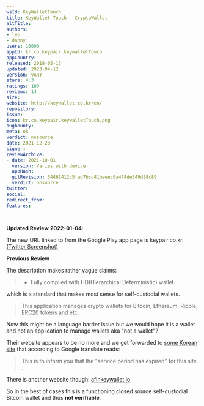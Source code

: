 ```yaml
---
wsId: KeyWalletTouch
title: KeyWallet Touch - CryptoWallet
altTitle: 
authors:
- leo
- danny
users: 10000
appId: kr.co.keypair.keywalletTouch
appCountry: 
released: 2018-05-13
updated: 2023-04-12
version: VARY
stars: 4.3
ratings: 109
reviews: 14
size: 
website: http://keywallet.co.kr/en/
repository: 
issue: 
icon: kr.co.keypair.keywalletTouch.png
bugbounty: 
meta: ok
verdict: nosource
date: 2021-12-23
signer: 
reviewArchive:
- date: 2021-10-01
  version: Varies with device
  appHash: 
  gitRevision: 54461412c5fad7bcd41beeec0a474de549d88c89
  verdict: nosource
twitter: 
social: 
redirect_from: 
features: 

---
```


**Updated Review 2022-01-04**:

The new URL linked to from the Google Play app page is keypair.co.kr. [(Twitter Screenshot)](https://twitter.com/BitcoinWalletz/status/1478331352944898048)

**Previous Review**

The description makes rather vague claims:

> - Fully complied with HD(Hierarchical Deterministic) wallet

which is a standard that makes most sense for self-custodial wallets.

> This application manages crypto wallets for Bitcoin, Ethereum, Ripple, ERC20
  tokens and etc.

Now this might be a language barrier issue but we would hope it is a wallet and
not an application to manage wallets aka "not a wallet"?

Their website appears to be no more and we get forwarded to
[some Korean site](http://html.ugo.kr/servicestop.html) that according to Google
translate reads:

> This is to inform you that the "service period has expired" for this site .

There is another website though: [afinkeywallet.io](https://afinkeywallet.io)

So in the best of cases this is a functioning closed source self-custodial
Bitcoin wallet and thus **not verifiable**.
